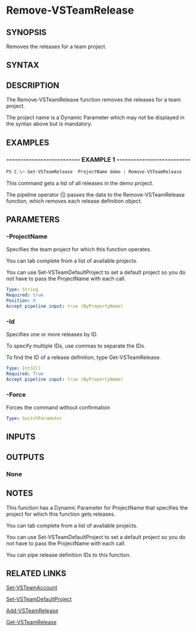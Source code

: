 


# Remove-VSTeamRelease

## SYNOPSIS

Removes the releases for a team project.

## SYNTAX

## DESCRIPTION

The Remove-VSTeamRelease function removes the releases for a team project.

The project name is a Dynamic Parameter which may not be displayed in the syntax above but is mandatory.

## EXAMPLES

### -------------------------- EXAMPLE 1 --------------------------

```PowerShell
PS C:\> Get-VSTeamRelease -ProjectName demo | Remove-VSTeamRelease
```

This command gets a list of all releases in the demo project.

The pipeline operator (|) passes the data to the Remove-VSTeamRelease function, which removes each release definition object.

## PARAMETERS

### -ProjectName

Specifies the team project for which this function operates.

You can tab complete from a list of available projects.

You can use Set-VSTeamDefaultProject to set a default project so
you do not have to pass the ProjectName with each call.

```yaml
Type: String
Required: true
Position: 0
Accept pipeline input: true (ByPropertyName)
```

### -Id

Specifies one or more releases by ID.

To specify multiple IDs, use commas to separate the IDs.

To find the ID of a release definition, type Get-VSTeamRelease.

```yaml
Type: Int32[]
Required: True
Accept pipeline input: true (ByPropertyName)
```

### -Force

Forces the command without confirmation

```yaml
Type: SwitchParameter
```

## INPUTS

## OUTPUTS

### None

## NOTES

This function has a Dynamic Parameter for ProjectName that specifies the project for which this function gets releases.

You can tab complete from a list of available projects.

You can use Set-VSTeamDefaultProject to set a default project so you do not have to pass the ProjectName with each call.

You can pipe release definition IDs to this function.

## RELATED LINKS

[Set-VSTeamAccount](Set-VSTeamAccount.md)

[Set-VSTeamDefaultProject](Set-VSTeamDefaultProject.md)

[Add-VSTeamRelease](Add-VSTeamRelease.md)

[Get-VSTeamRelease](Get-VSTeamRelease.md)

